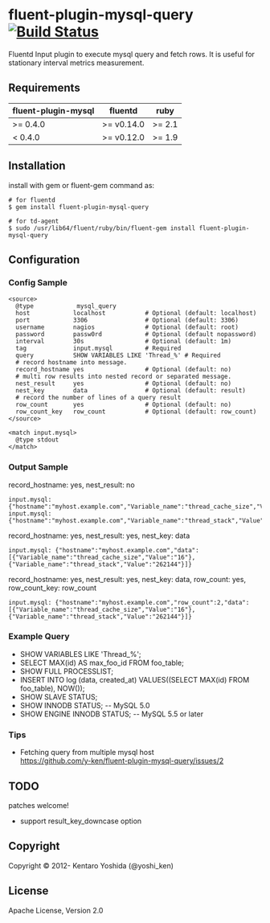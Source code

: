 fluent-plugin-mysql-query [![Build Status](https://travis-ci.org/y-ken/fluent-plugin-mysql-query.png?branch=master)](https://travis-ci.org/y-ken/fluent-plugin-mysql-query)
===========================

Fluentd Input plugin to execute mysql query and fetch rows. It is useful for stationary interval metrics measurement.

## Requirements

| fluent-plugin-mysql | fluentd    | ruby   |
|---------------------|------------|--------|
| >= 0.4.0            | >= v0.14.0 | >= 2.1 |
| < 0.4.0             | >= v0.12.0 | >= 1.9 |

## Installation

install with gem or fluent-gem command as:

```
# for fluentd
$ gem install fluent-plugin-mysql-query

# for td-agent
$ sudo /usr/lib64/fluent/ruby/bin/fluent-gem install fluent-plugin-mysql-query
```

## Configuration

### Config Sample
`````
<source>
  @type            mysql_query
  host            localhost           # Optional (default: localhost)
  port            3306                # Optional (default: 3306)
  username        nagios              # Optional (default: root)
  password        passw0rd            # Optional (default nopassword)
  interval        30s                 # Optional (default: 1m)
  tag             input.mysql         # Required
  query           SHOW VARIABLES LIKE 'Thread_%' # Required
  # record hostname into message.
  record_hostname yes                 # Optional (default: no)
  # multi row results into nested record or separated message.
  nest_result     yes                 # Optional (default: no)
  nest_key        data                # Optional (default: result)
  # record the number of lines of a query result
  row_count       yes                 # Optional (default: no)
  row_count_key   row_count           # Optional (default: row_count)
</source>

<match input.mysql>
  @type stdout
</match>
`````

### Output Sample
record_hostname: yes, nest_result: no
`````
input.mysql: {"hostname":"myhost.example.com","Variable_name":"thread_cache_size","Value":"16"}
input.mysql: {"hostname":"myhost.example.com","Variable_name":"thread_stack","Value":"262144"}
`````
record_hostname: yes, nest_result: yes, nest_key: data
`````
input.mysql: {"hostname":"myhost.example.com","data":[{"Variable_name":"thread_cache_size","Value":"16"},{"Variable_name":"thread_stack","Value":"262144"}]}
`````
record_hostname: yes, nest_result: yes, nest_key: data, row_count: yes, row_count_key: row_count
`````
input.mysql: {"hostname":"myhost.example.com","row_count":2,"data":[{"Variable_name":"thread_cache_size","Value":"16"},{"Variable_name":"thread_stack","Value":"262144"}]}
`````

### Example Query
* SHOW VARIABLES LIKE 'Thread_%';
* SELECT MAX(id) AS max_foo_id FROM foo_table;
* SHOW FULL PROCESSLIST;
* INSERT INTO log (data, created_at) VALUES((SELECT MAX(id) FROM foo_table), NOW());
* SHOW SLAVE STATUS;
* SHOW INNODB STATUS; -- MySQL 5.0
* SHOW ENGINE INNODB STATUS; -- MySQL 5.5 or later

### Tips

* Fetching query from multiple mysql host<br />
https://github.com/y-ken/fluent-plugin-mysql-query/issues/2

## TODO
patches welcome!
* support result_key_downcase option

## Copyright

Copyright © 2012- Kentaro Yoshida (@yoshi_ken)

## License

Apache License, Version 2.0
